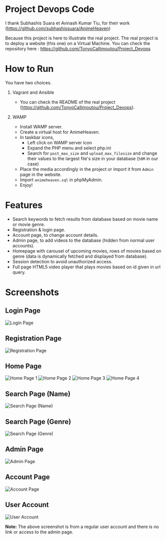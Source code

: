 # Project Devops Code

I thank Subhashis Suara et Avinash Kumar Tiu, for their work (https://github.com/subhashissuara/AnimeHeaven)

Because this project is here to illustrate the real project.
The real project is to deploy a website (this one) on a Virtual Machine.
You can check the repository here :
https://github.com/TonyoCallimoutou/Project_Devops

# How to Run 

You have two choices.

1. Vagrant and Ansible
   - You can check the README of the real project (https://github.com/TonyoCallimoutou/Project_Devops).

2. WAMP
   - Install WAMP server.
   - Create a virtual host for AnimeHeaven.
   - In taskbar icons,
      - Left click on WAMP server icon
      - Expand the PHP menu and select php.ini
      - Search for `post_max_size` and `upload_max_filesize` and change their values to the largest file's size in your database (`50M` in our case)
   - Place the media accordingly in the project or import it from `Admin` page in the website.
   - Import `animeheaven.sql` in phpMyAdmin.
   - Enjoy!


# Features

- Search keywords to fetch results from database based on movie name or movie genre.
- Registration & login page.
- Account page, to change account details.
- Admin page, to add videos to the database (hidden from normal user accounts).
- Homepage with carousel of upcoming movies, rows of movies based on genre (data is dynamically fetched and displayed from database).
- Session detection to avoid unauthorized access.
- Full page HTML5 video player that plays movies based on id given in url query.

# Screenshots

## Login Page

![Login Page](./media/screenshots/ah_login_ss.jpg)

## Registration Page

![Registration Page](./media/screenshots/ah_register_ss.jpg)

## Home Page

![Home Page 1](./media/screenshots/ah_homepage_ss_1.jpg)
![Home Page 2](./media/screenshots/ah_homepage_ss_2.jpg)
![Home Page 3](./media/screenshots/ah_homepage_ss_3.jpg)
![Home Page 4](./media/screenshots/ah_homepage_ss_4.jpg)

## Search Page (Name)

![Search Page (Name)](./media/screenshots/ah_search_name_ss.jpg)

## Search Page (Genre)

![Search Page (Genre)](./media/screenshots/ah_search_genre_ss.jpg)

## Admin Page

![Admin Page](./media/screenshots/ah_admin_ss.jpg)

## Account Page

![Account Page](./media/screenshots/ah_admin_account_ss.jpg)

## User Account

![User Account](./media/screenshots/ah_user_account_ss.jpg)

**Note:** The above screenshot is from a regular user account and there is no link or access to the admin page.
